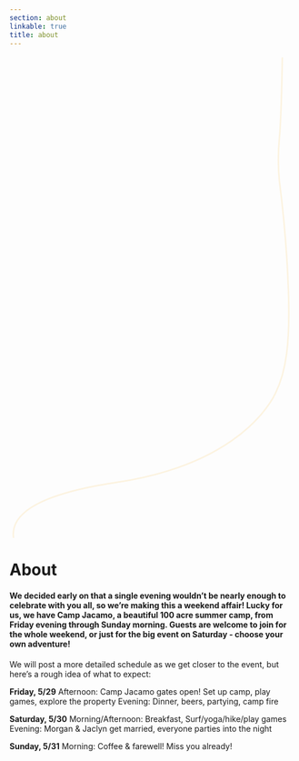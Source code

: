 ```yaml
---
section: about
linkable: true
title: about
---
```


<div class="line-wrap location-line-wrap-after">
    <svg height="30%" width="100%" class="line-6 line" xmlns="http://www.w3.org/2000/svg" viewBox="0 0 190 320" xmlns:xlink="http://www.w3.org/1999/xlink"><path path d="M2.66 320.12C0.16 302.73 22.89 290.44 70.84 283.25C142.77 272.47 169.16 239 176.42 224.26C183.68 209.51 186.28 191.05 185.07 155.74C184.26 132.19 182.26 107.95 179.06 83.01C178.18 73.93 178.18 64.67 179.06 55.21C179.94 45.76 180.6 27.8 181.04 1.34" opacity="1" fill-opacity="0" stroke="#fcf3e0" stroke-opacity="1"></path></svg>
</div>

# About

#### We decided early on that a single evening wouldn’t be nearly enough to celebrate with you all, so we’re making this a weekend affair! Lucky for us, we have Camp Jacamo, a beautiful 100 acre summer camp, from Friday evening through Sunday morning. Guests are welcome to join for the whole weekend, or just for the big event on Saturday - choose your own adventure!

<div class="map-entry"></div>

We will post a more detailed schedule as we get closer to the event, but here’s a rough idea of what to expect:

__Friday, 5/29__
Afternoon: Camp Jacamo gates open! Set up camp, play games, explore the property
Evening: Dinner, beers, partying, camp fire

__Saturday, 5/30__
Morning/Afternoon: Breakfast, Surf/yoga/hike/play games
Evening: Morgan & Jaclyn get married, everyone parties into the night

__Sunday, 5/31__
Morning: Coffee & farewell! Miss you already!
